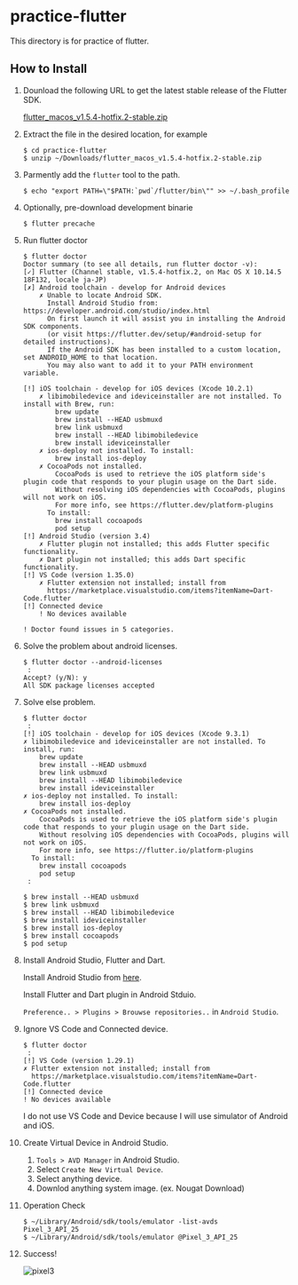 # practice-flutter
This directory is for practice of flutter.

## How to Install

1. Dounload the following URL to get the latest stable release of the Flutter SDK.

    [flutter_macos_v1.5.4-hotfix.2-stable.zip](https://storage.googleapis.com/flutter_infra/releases/stable/macos/flutter_macos_v1.5.4-hotfix.2-stable.zip)

2. Extract the file in the desired location, for example
    ```
    $ cd practice-flutter
    $ unzip ~/Downloads/flutter_macos_v1.5.4-hotfix.2-stable.zip
    ```

3. Parmently add the ``flutter`` tool to the path.

    ```
    $ echo "export PATH=\"$PATH:`pwd`/flutter/bin\"" >> ~/.bash_profile
    ```

4. Optionally, pre-download development binarie

    ```
    $ flutter precache
    ```

5. Run flutter doctor

    ```
    $ flutter doctor
    Doctor summary (to see all details, run flutter doctor -v):
    [✓] Flutter (Channel stable, v1.5.4-hotfix.2, on Mac OS X 10.14.5 18F132, locale ja-JP)
    [✗] Android toolchain - develop for Android devices
        ✗ Unable to locate Android SDK.
          Install Android Studio from: https://developer.android.com/studio/index.html
          On first launch it will assist you in installing the Android SDK components.
          (or visit https://flutter.dev/setup/#android-setup for detailed instructions).
          If the Android SDK has been installed to a custom location, set ANDROID_HOME to that location.
          You may also want to add it to your PATH environment variable.

    [!] iOS toolchain - develop for iOS devices (Xcode 10.2.1)
        ✗ libimobiledevice and ideviceinstaller are not installed. To install with Brew, run:
            brew update
            brew install --HEAD usbmuxd
            brew link usbmuxd
            brew install --HEAD libimobiledevice
            brew install ideviceinstaller
        ✗ ios-deploy not installed. To install:
            brew install ios-deploy
        ✗ CocoaPods not installed.
            CocoaPods is used to retrieve the iOS platform side's plugin code that responds to your plugin usage on the Dart side.
            Without resolving iOS dependencies with CocoaPods, plugins will not work on iOS.
            For more info, see https://flutter.dev/platform-plugins
          To install:
            brew install cocoapods
            pod setup
    [!] Android Studio (version 3.4)
        ✗ Flutter plugin not installed; this adds Flutter specific functionality.
        ✗ Dart plugin not installed; this adds Dart specific functionality.
    [!] VS Code (version 1.35.0)
        ✗ Flutter extension not installed; install from
          https://marketplace.visualstudio.com/items?itemName=Dart-Code.flutter
    [!] Connected device
        ! No devices available

    ! Doctor found issues in 5 categories.

    ```

6. Solve the problem about android licenses.
    ```
    $ flutter doctor --android-licenses
     :
    Accept? (y/N): y
    All SDK package licenses accepted
    ````

7. Solve else problem.
    ```
    $ flutter doctor
     :
    [!] iOS toolchain - develop for iOS devices (Xcode 9.3.1)
    ✗ libimobiledevice and ideviceinstaller are not installed. To install, run:
        brew update
        brew install --HEAD usbmuxd
        brew link usbmuxd
        brew install --HEAD libimobiledevice
        brew install ideviceinstaller
    ✗ ios-deploy not installed. To install:
        brew install ios-deploy
    ✗ CocoaPods not installed.
        CocoaPods is used to retrieve the iOS platform side's plugin code that responds to your plugin usage on the Dart side.
        Without resolving iOS dependencies with CocoaPods, plugins will not work on iOS.
        For more info, see https://flutter.io/platform-plugins
      To install:
        brew install cocoapods
        pod setup
     :
    ```
    ```
    $ brew install --HEAD usbmuxd
    $ brew link usbmuxd
    $ brew install --HEAD libimobiledevice
    $ brew install ideviceinstaller
    $ brew install ios-deploy
    $ brew install cocoapods
    $ pod setup
    ```

8. Install Android Studio, Flutter and Dart.

    Install Android Studio from [here](https://developer.android.com/studio/index.html).

    Install Flutter and Dart plugin in Android Stduio.

    ``Preference.. > Plugins > Brouwse repositories..`` in ``Android Studio``.

9. Ignore VS Code and Connected device.

    ```
    $ flutter doctor
     :
    [!] VS Code (version 1.29.1)
    ✗ Flutter extension not installed; install from
      https://marketplace.visualstudio.com/items?itemName=Dart-Code.flutter
    [!] Connected device
    ! No devices available
    ```

    I do not use VS Code and Device because I will use simulator of Android and iOS.

10. Create Virtual Device in Android Studio.

    1. ``Tools > AVD Manager`` in Android Studio.
    2. Select ``Create New Virtual Device``.
    3. Select anything device.
    4. Downlod anything system image. (ex. Nougat Download)

11. Operation Check

    ```
    $ ~/Library/Android/sdk/tools/emulator -list-avds
    Pixel_3_API_25
    $ ~/Library/Android/sdk/tools/emulator @Pixel_3_API_25
    ```

12. Success!

    ![pixel3](https://github.com/tsutarou10/silver-rack-sandbox/blob/feature/practice-flutter/miyazaki/practice-flutter/img/pixel3.png?raw=true)
